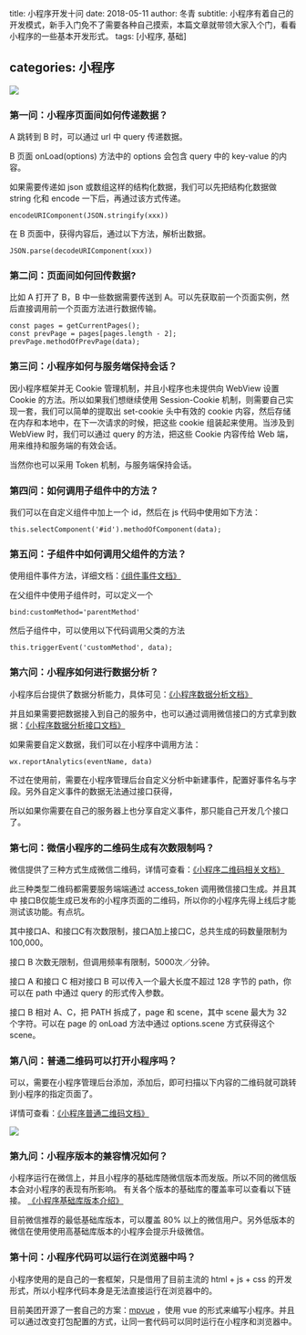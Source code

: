 title: 小程序开发十问
date: 2018-05-11
author: 冬青
subtitle: 小程序有着自己的开发模式，新手入门免不了需要各种自己摸索，本篇文章就带领大家入个门，看看小程序的一些基本开发形式。
tags: [小程序, 基础]

categories: 小程序
---

![](https://user-gold-cdn.xitu.io/2018/5/11/1634fc24425fe797?w=734&h=381&f=jpeg&s=58819)

### 第一问：小程序页面间如何传递数据？
A 跳转到 B 时，可以通过 url 中 query 传递数据。

B 页面 onLoad(options) 方法中的 options 会包含 query 中的 key-value 的内容。

如果需要传递如 json 或数组这样的结构化数据，我们可以先把结构化数据做 string 化和 encode 一下后，再通过该方式传递。
```
encodeURIComponent(JSON.stringify(xxx))
```

在 B 页面中，获得内容后，通过以下方法，解析出数据。
```
JSON.parse(decodeURIComponent(xxx))
```
### 第二问：页面间如何回传数据?
比如 A 打开了 B，B 中一些数据需要传送到 A。可以先获取前一个页面实例，然后直接调用前一个页面方法进行数据传输。
```
const pages = getCurrentPages();
const prevPage = pages[pages.length - 2];
prevPage.methodOfPrevPage(data);
```

### 第三问：小程序如何与服务端保持会话？
因小程序框架并无 Cookie 管理机制，并且小程序也未提供向 WebView 设置 Cookie 的方法。所以如果我们想继续使用 Session-Cookie 机制，则需要自己实现一套，我们可以简单的提取出 set-cookie 头中有效的 cookie 内容，然后存储在内存和本地中，在下一次请求的时候，把这些 cookie 组装起来使用。当涉及到 WebView 时，我们可以通过 query 的方法，把这些 Cookie 内容传给 Web 端，用来维持和服务端的有效会话。

当然你也可以采用 Token 机制，与服务端保持会话。

### 第四问：如何调用子组件中的方法？
我们可以在自定义组件中加上一个 id，然后在 js 代码中使用如下方法：
```
this.selectComponent('#id').methodOfComponent(data);
```

### 第五问：子组件中如何调用父组件的方法？
使用组件事件方法，详细文档：[《组件事件文档》](https://developers.weixin.qq.com/miniprogram/dev/framework/custom-component/events.html)

在父组件中使用子组件时，可以定义一个
```
bind:customMethod='parentMethod'
```

然后子组件中，可以使用以下代码调用父类的方法
```
this.triggerEvent('customMethod', data);
```


### 第六问：小程序如何进行数据分析？
小程序后台提供了数据分析能力，具体可见：[《小程序数据分析文档》](https://developers.weixin.qq.com/miniprogram/analysis/)

并且如果需要把数据接入到自己的服务中，也可以通过调用微信接口的方式拿到数据：[《小程序数据分析接口文档》](https://developers.weixin.qq.com/miniprogram/dev/api/analysis.html)

如果需要自定义数据，我们可以在小程序中调用方法：
```
wx.reportAnalytics(eventName, data)
```

不过在使用前，需要在小程序管理后台自定义分析中新建事件，配置好事件名与字段。另外自定义事件的数据无法通过接口获得，

所以如果你需要在自己的服务器上也分享自定义事件，那只能自己开发几个接口了。

### 第七问：微信小程序的二维码生成有次数限制吗？
微信提供了三种方式生成微信二维码，详情可查看：[《小程序二维码相关文档》](https://developers.weixin.qq.com/miniprogram/dev/api/qrcode.html)

此三种类型二维码都需要服务端端通过 access_token 调用微信接口生成。并且其中 接口B仅能生成已发布的小程序页面的二维码，所以你的小程序先得上线后才能测试该功能。有点坑。

其中接口A、和接口C有次数限制，接口A加上接口C，总共生成的码数量限制为100,000。

接口 B 次数无限制，但调用频率有限制，5000次／分钟。

接口 A 和接口 C 相对接口 B 可以传入一个最大长度不超过 128 字节的 path，你可以在 path 中通过 query 的形式传入参数。

接口 B 相对 A、C，把 PATH 拆成了，page 和 scene，其中 scene 最大为 32 个字符。可以在 page 的 onLoad 方法中通过 options.scene 方式获得这个 scene。

### 第八问：普通二维码可以打开小程序吗？
可以，需要在小程序管理后台添加，添加后，即可扫描以下内容的二维码就可跳转到小程序的指定页面了。

详情可查看：[《小程序普通二维码文档》](https://developers.weixin.qq.com/miniprogram/introduction/qrcode.html)


![](https://user-gold-cdn.xitu.io/2018/5/11/1634f9c00dbf361a?w=1137&h=250&f=png&s=33232)

### 第九问：小程序版本的兼容情况如何？
小程序运行在微信上，并且小程序的基础库随微信版本而发版。所以不同的微信版本会对小程序的表现有所影响。
有关各个版本的基础库的覆盖率可以查看以下链接。
[《小程序基础库版本介绍》](https://developers.weixin.qq.com/miniprogram/dev/framework/client-lib.html)

目前微信推荐的最低基础库版本，可以覆盖 80% 以上的微信用户。另外低版本的微信在使用使用高基础库版本的小程序会提示升级微信。

### 第十问：小程序代码可以运行在浏览器中吗？
小程序使用的是自己的一套框架，只是借用了目前主流的 html + js + css 的开发形式，所以小程序代码本身是无法直接运行在浏览器中的。

目前美团开源了一套自己的方案：[mpvue](https://github.com/Meituan-Dianping/mpvue) ，使用 vue 的形式来编写小程序。并且可以通过改变打包配置的方式，让同一套代码可以同时运行在小程序和浏览器中。
